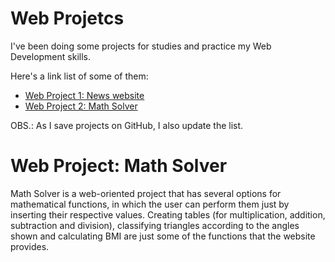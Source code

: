 # Web Projetcs
I've been doing some projects for studies and practice my Web Development skills.

Here's a link list of some of them:

- [Web Project 1: News website](https://github.com/HarllonCS/news-website)
- [Web Project 2: Math Solver](https://github.com/HarllonCS/math-solver)

OBS.: As I save projects on GitHub, I also update the list.

# Web Project: Math Solver
Math Solver is a web-oriented project that has several options for mathematical functions, in which the user can perform them just by inserting their respective values. Creating tables (for multiplication, addition, subtraction and division), classifying triangles according to the angles shown and calculating BMI are just some of the functions that the website provides.